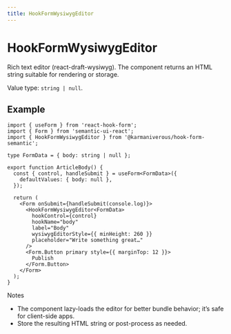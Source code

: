 ```yaml
---
title: HookFormWysiwygEditor
---
```


# HookFormWysiwygEditor

Rich text editor (react-draft-wysiwyg). The component returns an HTML string suitable for rendering or storage.

Value type: `string | null`.

## Example

```tsx
import { useForm } from 'react-hook-form';
import { Form } from 'semantic-ui-react';
import { HookFormWysiwygEditor } from '@karmaniverous/hook-form-semantic';

type FormData = { body: string | null };

export function ArticleBody() {
  const { control, handleSubmit } = useForm<FormData>({
    defaultValues: { body: null },
  });

  return (
    <Form onSubmit={handleSubmit(console.log)}>
      <HookFormWysiwygEditor<FormData>
        hookControl={control}
        hookName="body"
        label="Body"
        wysiwygEditorStyle={{ minHeight: 260 }}
        placeholder="Write something great…"
      />
      <Form.Button primary style={{ marginTop: 12 }}>
        Publish
      </Form.Button>
    </Form>
  );
}
```

Notes

- The component lazy-loads the editor for better bundle behavior; it’s safe for client-side apps.
- Store the resulting HTML string or post-process as needed.
